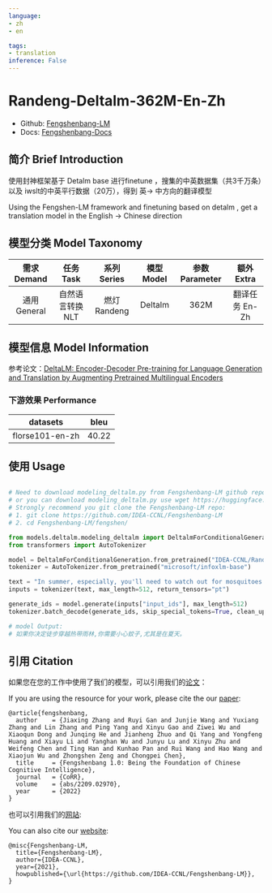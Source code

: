 ```yaml
---
language: 
- zh
- en

tags:
- translation
inference: False
---
```


# Randeng-Deltalm-362M-En-Zh

- Github: [Fengshenbang-LM](https://github.com/IDEA-CCNL/Fengshenbang-LM/blob/main/fengshen/examples/)
- Docs: [Fengshenbang-Docs](https://fengshenbang-doc.readthedocs.io/zh/latest/docs/%E7%87%83%E7%81%AF%E7%B3%BB%E5%88%97/)

## 简介 Brief Introduction

使用封神框架基于 Detalm base 进行finetune ，搜集的中英数据集（共3千万条）以及 iwslt的中英平行数据（20万），得到 英-> 中方向的翻译模型

Using the Fengshen-LM framework and finetuning based on detalm , get a translation model in the English -> Chinese direction

## 模型分类 Model Taxonomy

|  需求 Demand  | 任务 Task       | 系列 Series      | 模型 Model    | 参数 Parameter | 额外 Extra |
|  :----:  | :----:  | :----:  | :----:  | :----:  | :----:  |
| 通用 General | 自然语言转换 NLT | 燃灯 Randeng | Deltalm |      362M      |    翻译任务 En-Zh    |

## 模型信息 Model Information

参考论文：[DeltaLM: Encoder-Decoder Pre-training for Language Generation and Translation by Augmenting Pretrained Multilingual Encoders](https://arxiv.org/pdf/2106.13736v2.pdf)

### 下游效果 Performance

| datasets | bleu|
| ---- | ---- |
| florse101-en-zh | 40.22 |

## 使用 Usage

```python

# Need to download modeling_deltalm.py from Fengshenbang-LM github repo in advance,
# or you can download modeling_deltalm.py use wget https://huggingface.co/IDEA-CCNL/Randeng-Deltalm-362M-En-Zn/resolve/main/modeling_deltalm.py
# Strongly recommend you git clone the Fengshenbang-LM repo:
# 1. git clone https://github.com/IDEA-CCNL/Fengshenbang-LM
# 2. cd Fengshenbang-LM/fengshen/

from models.deltalm.modeling_deltalm import DeltalmForConditionalGeneration
from transformers import AutoTokenizer

model = DeltalmForConditionalGeneration.from_pretrained("IDEA-CCNL/Randeng-Deltalm-362M-En-Zn")
tokenizer = AutoTokenizer.from_pretrained("microsoft/infoxlm-base")

text = "In summer, especially, you'll need to watch out for mosquitoes if you decide to hike through the rainforest."
inputs = tokenizer(text, max_length=512, return_tensors="pt")

generate_ids = model.generate(inputs["input_ids"], max_length=512)
tokenizer.batch_decode(generate_ids, skip_special_tokens=True, clean_up_tokenization_spaces=False)[0]

# model Output:
# 如果你决定徒步穿越热带雨林,你需要小心蚊子,尤其是在夏天。
```

## 引用 Citation

如果您在您的工作中使用了我们的模型，可以引用我们的[论文](https://arxiv.org/abs/2209.02970)：

If you are using the resource for your work, please cite the our [paper](https://arxiv.org/abs/2209.02970):

```text
@article{fengshenbang,
  author    = {Jiaxing Zhang and Ruyi Gan and Junjie Wang and Yuxiang Zhang and Lin Zhang and Ping Yang and Xinyu Gao and Ziwei Wu and Xiaoqun Dong and Junqing He and Jianheng Zhuo and Qi Yang and Yongfeng Huang and Xiayu Li and Yanghan Wu and Junyu Lu and Xinyu Zhu and Weifeng Chen and Ting Han and Kunhao Pan and Rui Wang and Hao Wang and Xiaojun Wu and Zhongshen Zeng and Chongpei Chen},
  title     = {Fengshenbang 1.0: Being the Foundation of Chinese Cognitive Intelligence},
  journal   = {CoRR},
  volume    = {abs/2209.02970},
  year      = {2022}
}
```

也可以引用我们的[网站](https://github.com/IDEA-CCNL/Fengshenbang-LM/):

You can also cite our [website](https://github.com/IDEA-CCNL/Fengshenbang-LM/):

```text
@misc{Fengshenbang-LM,
  title={Fengshenbang-LM},
  author={IDEA-CCNL},
  year={2021},
  howpublished={\url{https://github.com/IDEA-CCNL/Fengshenbang-LM}},
}
```
